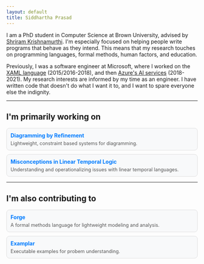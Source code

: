 ```yaml
---
layout: default
title: Siddhartha Prasad
---
```





I am a PhD student in Computer Science at Brown University, advised by [Shriram Krishnamurthi](https://cs.brown.edu/~sk/). I'm especially focused on helping people write programs that behave as they intend. This means that my research touches on programming languages, formal methods, human factors, and education.

Previously, I was a software engineer at Microsoft, where I worked on the [XAML language](https://en.wikipedia.org/wiki/Extensible_Application_Markup_Language) (2015/2016-2018), and then [Azure's AI services](https://azure.microsoft.com/en-us/products/ai-services) (2018-2021). My research interests are informed by my time as an engineer. I have written code that doesn't do what I want it to, and I want to spare everyone else the indignity.

---

## I'm primarily working on

<div style="display: flex; flex-direction: column; gap: 10px;">

<div style="background-color: #f8f9fa; padding: 10px; border-radius: 8px; border: 1px solid #ddd;">
  <a href="/diagramming" style="text-decoration: none; color: #007bff; font-weight: bold;">Diagramming by Refinement</a>
  <p style="margin: 5px 0 0; font-size: 0.9em; color: #555;">Lightweight, constraint based systems for diagramming.</p>
</div>

<div style="background-color: #f8f9fa; padding: 10px; border-radius: 8px; border: 1px solid #ddd;">
  <a href="/lineartemporallogic" style="text-decoration: none; color: #007bff; font-weight: bold;">Misconceptions in Linear Temporal Logic</a>
  <p style="margin: 5px 0 0; font-size: 0.9em; color: #555;">Understanding and operationalizing issues with linear temporal languages.</p>
</div>


</div>

---

## I'm also contributing to

<div style="display: flex; flex-direction: column; gap: 10px;">

<div style="background-color: #f8f9fa; padding: 10px; border-radius: 8px; border: 1px solid #ddd;">
  <a href="https://forge-fm.org" style="text-decoration: none; color: #007bff; font-weight: bold;">Forge</a>
  <p style="margin: 5px 0 0; font-size: 0.9em; color: #555;">A formal methods language for lightweight modeling and analysis.</p>
</div>


<div style="background-color: #f8f9fa; padding: 10px; border-radius: 8px; border: 1px solid #ddd;">
  <a href="https://blog.brownplt.org/2024/01/01/examplar.html" style="text-decoration: none; color: #007bff; font-weight: bold;">Examplar</a>
  <p style="margin: 5px 0 0; font-size: 0.9em; color: #555;">Executable examples for probem understanding.</p>
</div>

</div>


